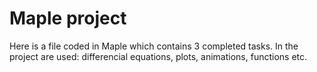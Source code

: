 # Maple project
Here is a file coded in Maple which contains 3 completed tasks. In the project are used: differencial equations, plots, animations, functions etc.

